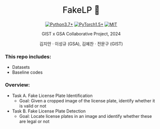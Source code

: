 <h1 align="center" style="font-weight: 500; line-height: 1.4;">
  FakeLP 🚓
</h1>

<p align="center">
  <a href="#"><img alt="Python3.7+" src="https://img.shields.io/badge/Python-3.7+-blue?logo=python&logoColor=white"></a>
  <a href="#"><img alt="PyTorch1.5+" src="https://img.shields.io/badge/PyTorch-1.5+-orange?logo=pytorch&logoColor=white"></a>
  <a href="#"><img alt="MIT" src="https://img.shields.io/badge/License-MIT-green?logo=MIT"></a>
</p>

<p align="center">
  GIST x GSA Collaborative Project, 2024
</p>

<p align="center">
  김지안 · 이성규 (GSA), 김예찬 · 전문구 (GIST)
</p>

### This repo includes:
- Datasets
- Baseline codes

### Overview:
- Task A. Fake License Plate Identification
  * Goal: Given a cropped image of the license plate, identify whether it is valid or not
- Task B. Fake License Plate Detection
  * Goal: Locate license plates in an image and identify whether these are legal or not
